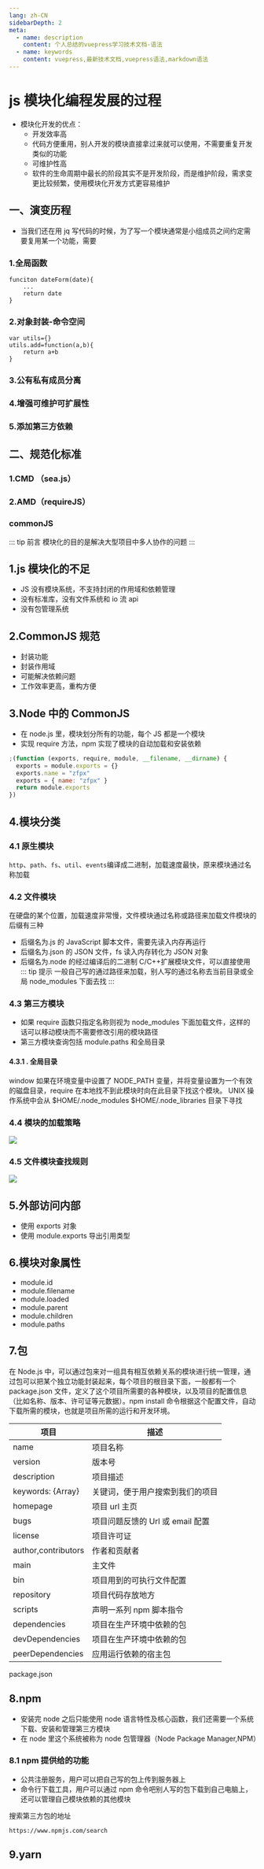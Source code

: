```yaml
---
lang: zh-CN
sidebarDepth: 2
meta:
  - name: description
    content: 个人总结的vuepress学习技术文档-语法
  - name: keywords
    content: vuepress,最新技术文档,vuepress语法,markdown语法
---
```


# js 模块化编程发展的过程

* 模块化开发的优点：
  * 开发效率高
  * 代码方便重用，别人开发的模块直接拿过来就可以使用，不需要重复开发类似的功能
  * 可维护性高
  * 软件的生命周期中最长的阶段其实不是开发阶段，而是维护阶段，需求变更比较频繁，使用模块化开发方式更容易维护

## 一、演变历程

* 当我们还在用 jq 写代码的时候，为了写一个模块通常是小组成员之间约定需要复用某一个功能，需要

### 1.全局函数

```
funciton dateForm(date){
    ...
    return date
}
```

### 2.对象封装-命令空间
```
var utils={}
utils.add=function(a,b){
    return a+b
}
```

### 3.公有私有成员分离

### 4.增强可维护可扩展性

### 5.添加第三方依赖

## 二、规范化标准

### 1.CMD （sea.js）

### 2.AMD（requireJS）

### commonJS

::: tip 前言
模块化的目的是解决大型项目中多人协作的问题
:::

## 1.js 模块化的不足

- JS 没有模块系统，不支持封闭的作用域和依赖管理
- 没有标准库，没有文件系统和 io 流 api
- 没有包管理系统

## 2.CommonJS 规范

- 封装功能
- 封装作用域
- 可能解决依赖问题
- 工作效率更高，重构方便

## 3.Node 中的 CommonJS

- 在 node.js 里，模块划分所有的功能，每个 JS 都是一个模块
- 实现 require 方法，npm 实现了模块的自动加载和安装依赖

```js
;(function (exports, require, module, __filename, __dirname) {
  exports = module.exports = {}
  exports.name = "zfpx"
  exports = { name: "zfpx" }
  return module.exports
})
```

## 4.模块分类

### 4.1 原生模块

`http`、`path`、`fs`、`util`、`events`编译成二进制，加载速度最快，原来模块通过名称加载

### 4.2 文件模块

在硬盘的某个位置，加载速度非常慢，文件模块通过名称或路径来加载文件模块的后缀有三种

- 后缀名为.js 的 JavaScript 脚本文件，需要先读入内存再运行
- 后缀名为.json 的 JSON 文件，fs 读入内存转化为 JSON 对象
- 后缀名为.node 的经过编译后的二进制 C/C++扩展模块文件，可以直接使用
  ::: tip 提示
  一般自己写的通过路径来加载，别人写的通过名称去当前目录或全局 node_modules 下面去找
  :::

### 4.3 第三方模块

- 如果 require 函数只指定名称则视为 node_modules 下面加载文件，这样的话可以移动模块而不需要修改引用的模块路径
- 第三方模块查询包括 module.paths 和全局目录

#### 4.3.1 . 全局目录

window 如果在环境变量中设置了 NODE_PATH 变量，并将变量设置为一个有效的磁盘目录，require 在本地找不到此模块时向在此目录下找这个模块。 UNIX 操作系统中会从 $HOME/.node_modules $HOME/.node_libraries 目录下寻找

### 4.4 模块的加载策略

![](./5.png)

### 4.5 文件模块查找规则

![](./5.1.png)

## 5.外部访问内部

- 使用 exports 对象
- 使用 module.exports 导出引用类型

## 6.模块对象属性

- module.id
- module.filename
- module.loaded
- module.parent
- module.children
- module.paths

## 7.包

在 Node.js 中，可以通过包来对一组具有相互依赖关系的模块进行统一管理，通过包可以把某个独立功能封装起来，每个项目的根目录下面，一般都有一个 package.json 文件，定义了这个项目所需要的各种模块，以及项目的配置信息（比如名称、版本、许可证等元数据）。npm install 命令根据这个配置文件，自动下载所需的模块，也就是项目所需的运行和开发环境。

| 项目                | 描述                             |
| ------------------- | -------------------------------- |
| name                | 项目名称                         |
| version             | 版本号                           |
| description         | 项目描述                         |
| keywords: {Array}   | 关键词，便于用户搜索到我们的项目 |
| homepage            | 项目 url 主页                    |
| bugs                | 项目问题反馈的 Url 或 email 配置 |
| license             | 项目许可证                       |
| author,contributors | 作者和贡献者                     |
| main                | 主文件                           |
| bin                 | 项目用到的可执行文件配置         |
| repository          | 项目代码存放地方                 |
| scripts             | 声明一系列 npm 脚本指令          |
| dependencies        | 项目在生产环境中依赖的包         |
| devDependencies     | 项目在生产环境中依赖的包         |
| peerDependencies    | 应用运行依赖的宿主包             |

package.json

## 8.npm

- 安装完 node 之后只能使用 node 语言特性及核心函数，我们还需要一个系统下载、安装和管理第三方模块
- 在 node 里这个系统被称为 node 包管理器（Node Package Manager,NPM）

### 8.1 npm 提供给的功能

- 公共注册服务，用户可以把自己写的包上传到服务器上
- 命令行下载工具，用户可以通过 npm 命令吧别人写的包下载到自己电脑上，还可以管理自己模块依赖的其他模块

搜索第三方包的地址

```
https://www.npmjs.com/search
```

## 9.yarn